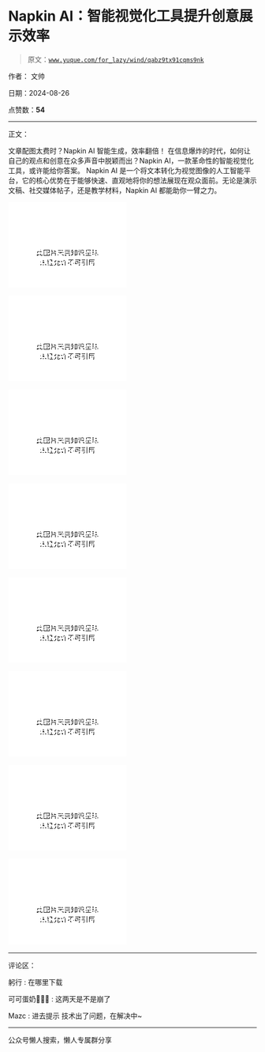 # Napkin AI：智能视觉化工具提升创意展示效率

> 原文：[`www.yuque.com/for_lazy/wind/qabz9tx91cqms9nk`](https://www.yuque.com/for_lazy/wind/qabz9tx91cqms9nk)

作者： 文帅

日期：2024-08-26

点赞数：**54**

* * *

正文：

文章配图太费时？Napkin AI 智能生成，效率翻倍！ 在信息爆炸的时代，如何让自己的观点和创意在众多声音中脱颖而出？Napkin
AI，一款革命性的智能视觉化工具，或许能给你答案。 Napkin AI
是一个将文本转化为视觉图像的人工智能平台，它的核心优势在于能够快速、直观地将你的想法展现在观众面前。无论是演示文稿、社交媒体帖子，还是教学材料，Napkin
AI 都能助你一臂之力。

![](img/20446c9750405ec0c258103bbfc72cb0.png "None")

![](img/ee5ce97c960344a2081d26b8cfdab7df.png "None")

![](img/533ee96f6b0c81a95bcb1054114cf617.png "None")

![](img/af8a5a3e2ad6598e6cc068846ddc78fd.png "None")

![](img/d9fb51659bef16589557f4bd81a61097.png "None")

![](img/e34d399eabc870cdb4c176f12b3cc25e.png "None")

![](img/02f907d3efaee1382a9c3a0798a8755e.png "None")

![](img/d0b3c2fc6005943944defbe565fd69c9.png "None")

* * *

评论区：

躬行 : 在哪里下载

可可蛋奶🥨🧸🎏 : 这两天是不是崩了

Mazc : 进去提示 技术出了问题，在解决中~

* * *

公众号懒人搜索，懒人专属群分享